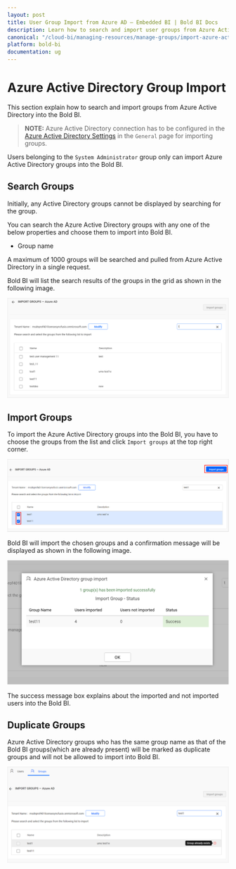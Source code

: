 ```yaml
---
layout: post
title: User Group Import from Azure AD – Embedded BI | Bold BI Docs
description: Learn how to search and import user groups from Azure Active Directory into Bold BI Embedded. Only System Administrators can import Azure Active Directory groups.
canonical: "/cloud-bi/managing-resources/manage-groups/import-azure-active-directory-groups/"
platform: bold-bi
documentation: ug
---
```


# Azure Active Directory Group Import

This section explain how to search and import groups from Azure Active Directory into the Bold BI.

> **NOTE:**  Azure Active Directory connection has to be configured in the [Azure Active Directory Settings](/embedded-bi/site-administration/azure-active-directory/) in the `General` page for importing groups.

Users belonging to the `System Administrator` group only can import Azure Active Directory groups into the Bold BI.

## Search Groups

Initially, any Active Directory groups cannot be displayed by searching for the group.

You can search the Azure Active Directory groups with any one of the below properties and choose them to import into Bold BI.

* Group name

A maximum of 1000 groups will be searched and pulled from Azure Active Directory in a single request. 

Bold BI will list the search results of the groups in the grid as shown in the following image.

![Import groups from Azure Active Directory Server](/static/assets/embedded/managing-resources/manage-groups/images/Searched-azure-groups-list.png)

## Import Groups

To import the Azure Active Directory groups into the Bold BI, you have to choose the groups from the list and click `Import groups` at the top right corner.

![Import Groups from Azure Active Directory](/static/assets/embedded/managing-resources/manage-groups/images/import-groups-from-azure-active-directory.png)

Bold BI will import the chosen groups and a confirmation message will be displayed as shown in the following image.

![Success message after imported the Azure Active Directory groups](/static/assets/embedded/managing-resources/manage-groups/images/Azure-Active-Directory-group-import-success-window.png)

The success message box explains about the imported and not imported users into the Bold BI.

## Duplicate Groups

Azure Active Directory groups who has the same group name as that of the Bold BI groups(which are already present) will be marked as duplicate groups and will not be allowed to import into Bold BI.

![Duplicated Azure Active Directory Groups](/static/assets/embedded/managing-resources/manage-groups/images/Azure-Active-Directory-Duplicate-group.png)